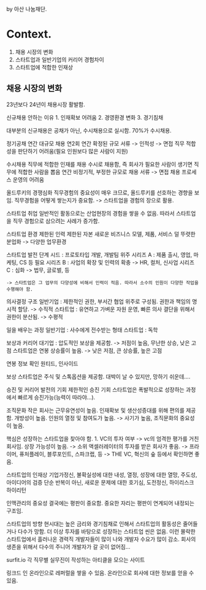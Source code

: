 
by 아산 나눔재단.

# Context.

1. 채용 시장의 변화
2. 스타트업과 일반기업의 커리어 경험차이
3. 스타트업에 적합한 인재상

## 채용 시장의 변화

23년보다 24년이 채용시장 활발함.

신규채용 안하는 이유 
	1. 인재확보 어려움
	2. 경영환경 변화
	3. 경기침채

대부분의 신규채용은 공채가 아닌, 수시채용으로 실시함. 70%가 수시채용.

정기공채
	연간 대규모 채용
	연2회
	연간 확정된 규모
	서류 -> 인적성 -> 면접
	직무 적합성을 판단하기 어려움(필요 인원보다 많은 사람이 지원)

수시채용
	직무에 적합한 인재를 채용
	수시로 채용함, 즉 회사가 필요한 사람이 생기면 직무에 적합한 사람을 뽑음
	연간 비정기적, 부정한 규모로 채용
	서류 -> 면접
	채용 프로세스 운영의 어려움

올드루키의 경쟁심화
	직무경험의 중요성이 매우 크므로, 올드루키를 선호하는 경향을 보임.
	직무경험을 어떻게 쌓는지가 중요함. -> 스타트업을 경험의 장으로 활용.

스타트업 취업
	일반적인 활동으로는 산업현장의 경험을 쌓을 수 없음.
	따라서 스타트업을 직무 경험으로 삼으려는 사례가 증가함.

스타트업 환경
	제한된 인력
	제한된 자본
	새로운 비즈니스 모델, 제품, 서비스
	덜 뚜렷한 분업화 -> 다양한 업무환경

스타트업 발전 단계
	시드 : 프로토타입 개발, 개발팀 위주
	시리즈 A : 제품 출시, 영업, 마케팅, CS 등 필요
	시리즈 B : 사업의 확장 및 인력의 확충 -> HR, 컬처, 신사업
	시리즈 C : 심화 -> 법무, 글로벌, 등
	
	-> 스타트업은 그 업무의 다양성에 비해서 인력이 적음. 따라서 소수의 인원이 다양한 작업을 수행해야 함.

의사결정 구조
	일반기업 : 제한적인 권한, 부서간 협업 위주로 구성됨. 권한과 책임의 명시적 할당. -> 수직적
	스타트업 : 유연하고 가벼운 자원 운영, 빠른 의사 결단을 위해서 권한이 분산됨. -> 수평적

일을 배우는 과정
	일반기업 : 사수에게 전수받는 형태
	스타트업 : 독학

보상과 커리어
	대기업 : 압도적인 보상을 제공함. -> 저점이 높음, 무난한 상승, 낮은 고점
	스타트업은 연봉 상승률이 높음. -> 낮은 저점, 큰 상승률, 높은 고점

연봉 정보 확인
	원티드, 인사이드

보상
	스타트업은 주식 및 스톡옵션을 제공함.
	대박이 날 수 있지만, 망하기 쉬운데....

승진 및 커리어 발전의 기회
	제한적인 승진 기회
	스타트업은 폭발적으로 성장하는 과정에서 빠르게 승진가능(능력이 따라야...).

조직문화
	작은 회사는 근무유연성이 높음.
	인재확보 및 생산성증대를 위해 편의를 제공함.
	개방성이 높음.
	인원의 열정 및 참여도가 높음. -> 사기가 높음, 조직문화의 중요성이 높음.


핵심은 성장하는 스타트업을 찾아야 함.
	1. VC의 투자 여부
		-> vc의 엄격한 평가를 거친 회사임. 상장 가능성이 높음.
		-> 소위 액셀러레이터의 투자를 받은 회사가 좋음.
		-> 프라이머, 퓨처플레이, 블루포인트, 스파크랩, 등
		-> THE VC, 혁신의 숲 등에서 확인하면 좋음.

스타트업의 인재상
	기업가정신, 불확실성에 대한 내성, 열정, 성장에 대한 열망, 주도성, 아이디어의 검증
	단순 반복이 아닌, 새로운 문제에 대한 호기심, 도전정신, 하이리스크 하이리턴

인맥관리의 중요성
	결국에는 평판이 중요함. 중요한 자리는 평판이 연계되어 내정되는 구조임.

스타트업의 방향
	현시대는 높은 금리와 경기침채로 인해서 스타트업의 활동성은 줄어들거나 다수가 망함.
	더 이상 투자를 바탕으로 성장하는 스타트업 씬은 없음.
	이런 몰락한 스타트업에서 흘러나온 경력직 개발자들이 많이 나와 개발자 수요가 많이 감소.
	회사의 생존을 위해서 다수의 주니어 개발자가 갈 곳이 없어짐...

surfit.io
	각 직무별 실무진이 작성하는 아티클을 모으는 사이트

링크드 인
	온라인으로 레퍼럴을 쌓을 수 있음.
	온라인으로 회사에 대한 정보를 얻을 수 있음.
	
